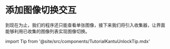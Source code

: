 # 添加图像切换交互

到现在为止，我们的程序还只能查看单张图像，接下来我们将引入收集器，让界面能够利用已收集的图像列表实现图像切换。

import Tip from '@site/src/components/TutorialKantuUnlockTip.mdx'

<Tip/>
